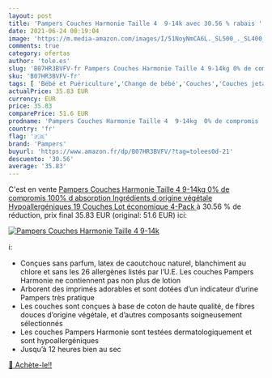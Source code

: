 ```yaml
---
layout: post
title: 'Pampers Couches Harmonie Taille 4  9-14k avec 30.56 % rabais '
date: 2021-06-24 00:19:04
image: 'https://m.media-amazon.com/images/I/51NoyNmCA6L._SL500_._SL400_.jpg'
comments: true
category: ofertas
author: 'tole.es'
slug: 'B07HR3BVFV-fr Pampers Couches Harmonie Taille 4 9-14kg 0% de compromis...'
sku: 'B07HR3BVFV-fr'
tags: [ 'Bébé et Puériculture','Change de bébé','Couches','Couches jetables','Couches jetables bébé','pampers', ]
actualPrice: 35.83 EUR
currency: EUR
price: 35.83
comparePrice: 51.6 EUR
prodname: 'Pampers Couches Harmonie Taille 4  9-14kg  0% de compromis  100% d absorption  Ingrédients d origine végétale  Hypoallergéniques  19 Couches  Lot économique   4-Pack '
country: 'fr'
flag: '🇫🇷'
brand: 'Pampers'
buyurl: 'https://www.amazon.fr/dp/B07HR3BVFV/?tag=tolees0d-21'
descuento: '30.56'
average: '35.83'
---
```


C'est en vente [Pampers Couches Harmonie Taille 4  9-14kg  0% de compromis  100% d absorption  Ingrédients d origine végétale  Hypoallergéniques  19 Couches  Lot économique   4-Pack ](https://www.amazon.fr/dp/B07HR3BVFV/?tag=tolees0d-21)  à  30.56 % de réduction, prix final  35.83 EUR (original: 51.6 EUR) ici:

[![Pampers Couches Harmonie Taille 4  9-14k](https://m.media-amazon.com/images/I/51NoyNmCA6L._SL500_._SL400_.jpg)](https://www.amazon.fr/dp/B07HR3BVFV/?tag=tolees0d-21)

ℹ️:

- Conçues sans parfum, latex de caoutchouc naturel, blanchiment au chlore et sans les 26 allergènes listés par l’U.E. Les couches Pampers Harmonie ne contiennent pas non plus de lotion
- Arborent des imprimés adorables et sont dotées d’un indicateur d’urine Pampers très pratique
- Les couches sont conçues à base de coton de haute qualité, de fibres douces d’origine végétale, et d’autres composants soigneusement sélectionnés
- Les couches Pampers Harmonie sont testées dermatologiquement et sont hypoallergéniques
- Jusqu’à 12 heures bien au sec

[🛒 Achète-le!!](https://www.amazon.fr/dp/B07HR3BVFV/?tag=tolees0d-21)
